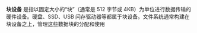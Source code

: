 **块设备** 是指以固定大小的“块”（通常是 512 字节或 4KB）为单位进行数据传输的硬件设备。硬盘、SSD、USB 闪存驱动器等都属于块设备。文件系统通常构建在块设备之上，管理这些数据块的分配和使用